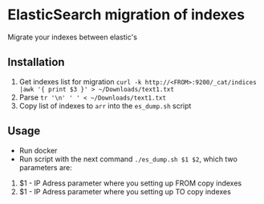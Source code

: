 # ElasticSearch migration of indexes
Migrate your indexes between elastic's

## Installation
1. Get indexes list for migration `curl -k http://<FROM>:9200/_cat/indices |awk '{ print $3 }' > ~/Downloads/text1.txt`
2. Parse `tr '\n' ' ' < ~/Downloads/text1.txt`
3. Copy list of indexes to `arr` into the `es_dump.sh` script

## Usage
* Run docker
* Run script with the next command `./es_dump.sh $1 $2`, which two parameters are:
1. $1 - IP Adress parameter where you setting up FROM copy indexes
2. $1 - IP Adress parameter where you setting up TO copy indexes
